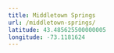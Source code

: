 ```yaml
---
title: Middletown Springs
url: /middletown-springs/
latitude: 43.485625500000005
longitude: -73.1181624
---
```

